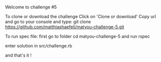 Welcome to challenge #5

To clone or download the challenge Click on 'Clone or download' Copy url and go to your console and type: git clone https://github.com/matthiashaefeli/matyou-challenge-5.git

To run spec file: first go to folder cd matyou-challenge-5 and run rspec

enter solution in src/challenge.rb

and that's it !